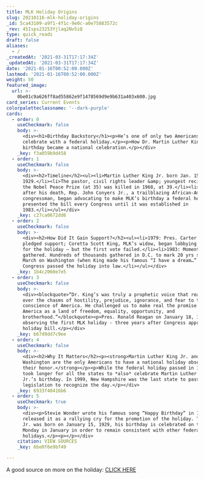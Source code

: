 ```yaml
---
title: MLK Holiday Origins
slug: 20210116-mlk-holiday-origins
_id: 5ca43109-a9f1-4f1c-9e0c-a0e75883572c
_rev: 45Isps23253Yjlaq2Nv5iQ
type: quick_reads
draft: false
aliases:
  - /
_createdAt: '2021-03-31T17:17:34Z'
_updatedAt: '2021-03-31T17:17:34Z'
date: '2021-01-16T00:52:00.000Z'
lastmod: '2021-01-16T00:52:00.000Z'
weight: 50
featured_image:
  url: >-
    0be01c9a626ff8ad55862e9f1478569d9e9b631a403x600.jpg
card_series: Current Events
colorpaletteclassname: '--dark-purple'
cards:
  - order: 0
    useCheckmark: false
    body: >-
      <div><h1>Birthday Backstory</h1><p>He’s one of only two Americans we
      celebrate with a federal holiday.</p><p>How Dr. Martin Luther King Jr.’s
      birthday became a national celebration.</p></div>
    _key: f3a059b9d458
  - order: 1
    useCheckmark: false
    body: >-
      <div><h2>Timeline</h2><ul><li>Martin Luther King Jr. born Jan. 15,
      1929.</li><li>The pastor, civil rights leader &amp; youngest recipient of
      the Nobel Peace Prize (at 35) was killed in 1968, at 39.</li><li>Four days
      after his death, Rep. John Conyers Jr., a trailblazing African-American
      congressman, began advocating to make MLK’s birthday a federal holiday. He
      presented the bill every Congress until it was established in
      1983.</li></ul></div>
    _key: c27ca0672dd6
  - order: 2
    useCheckmark: false
    body: >-
      <div><h2>How Did It Gain Support?</h2><ul><li>1979: Pres. Carter publicly
      pledged support; Coretta Scott King, MLK’s widow, began lobbying Congress
      for the holiday – but the first vote failed.</li><li>1983: Momentum
      gathered. Hundreds of thousands gathered in D.C. to mark 20 yrs since the
      March on Washington (when King made his famous “I have a dream…” speech).
      Congress passed the holiday into law.</li></ul></div>
    _key: 1b4c2060e7e5
  - order: 3
    useCheckmark: false
    body: >-
      <div><blockquote>“Dr. King’s was truly a prophetic voice that reached out
      over the chasms of hostility, prejudice, ignorance, and fear to touch the
      conscience of America. He challenged us to make real the promise of
      America as a land of freedom, equality, opportunity, and
      brotherhood.”</blockquote><p>Pres. Ronald Reagan on January 18, 1986, on
      observing the first MLK holiday - three years after Congress approved the
      holiday bill.</p></div>
    _key: b67d9dd7c9ee
  - order: 4
    useCheckmark: false
    body: >-
      <div><h2>Why It Matters</h2><p><strong>Martin Luther King Jr. and George
      Washington are the only Americans to have a national holiday observed in
      their honor.</strong></p><p>While the federal holiday passed in 1983, it
      took longer for all the states to *also* celebrate Martin Luther King
      Jr.’s birthday. In 1999, New Hampshire was the last state to pass
      legislation to recognize the day.</p></div>
    _key: 6933f48416b6
  - order: 5
    useCheckmark: true
    body: >-
      <div><p>Stevie Wonder wrote his famous song “Happy Birthday” in 1980 and
      released it as a rallying cry for the promotion of the holiday. Though MLK
      Jr. was born on January 15, 1929, his birthday is celebrated on the third
      Monday in January in order to remain consistent with other federal
      holidays.</p><p></p></div>
    citation: VIEW SOURCES
    _key: 6be0f6e9bf49

---
```

A good source on more on the holiday: [CLICK HERE](https://kinginstitute.stanford.edu/encyclopedia/king-national-holiday)